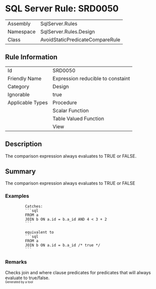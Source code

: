 # SQL Server Rule: SRD0050
  
|    |    |
|----|----|
| Assembly | SqlServer.Rules |
| Namespace | SqlServer.Rules.Design |
| Class | AvoidStaticPredicateCompareRule |
  
## Rule Information
  
|    |    |
|----|----|
| Id | SRD0050 |
| Friendly Name | Expression reducible to constaint |
| Category | Design |
| Ignorable | true |
| Applicable Types | Procedure  |
|   | Scalar Function |
|   | Table Valued Function |
|   | View |
  
## Description
  
The comparison expression always evaluates to TRUE or FALSE.
  
## Summary
  
The comparison expression always evaluates to TRUE or FALSE
  
### Examples
  

             Catches:
             ```sql
             FROM a
             JOIN b ON a.id = b.a_id AND 4 < 3 + 2
             ```
            
             equivalent to
             ```sql
             FROM a
             JOIN b ON a.id = b.a_id /* true */
             ```
               
### Remarks
  
Checks join and where clause predicates for predicates that will always evaluate to true/false.  
<sub><sup>Generated by a tool</sup></sub>
